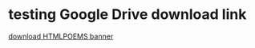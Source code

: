 # testing Google Drive download link

<a href="https://drive.google.com/open?id=0B16UDjM7f0_cVktFaWdQR3ZlcXRqNl9BYmUxcFU1TUpXTm93">download HTMLPOEMS banner</a>